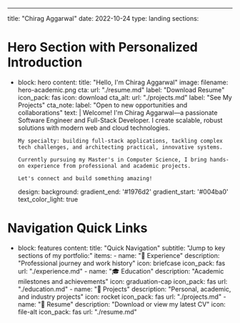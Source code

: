 ---
title: "Chirag Aggarwal"
date: 2022-10-24
type: landing
sections:

# Hero Section with Personalized Introduction
- block: hero
  content:
    title: "Hello, I'm Chirag Aggarwal"
    image:
      filename: hero-academic.png
    cta:
      url: "./resume.md"
      label: "Download Resume"
      icon_pack: fas
      icon: download
    cta_alt:
      url: "./projects.md"
      label: "See My Projects"
    cta_note:
      label: "Open to new opportunities and collaborations"
    text: |
      Welcome! I'm Chirag Aggarwal—a passionate Software Engineer and Full-Stack Developer.
      I create scalable, robust solutions with modern web and cloud technologies.

      My specialty: building full-stack applications, tackling complex tech challenges, and architecting practical, innovative systems.

      Currently pursuing my Master's in Computer Science, I bring hands-on experience from professional and academic projects.

      Let's connect and build something amazing!
  design:
    background:
      gradient_end: '#1976d2'
      gradient_start: '#004ba0'
      text_color_light: true

# Navigation Quick Links
- block: features
  content:
    title: "Quick Navigation"
    subtitle: "Jump to key sections of my portfolio:"
    items:
      - name: "💼 Experience"
        description: "Professional journey and work history"
        icon: briefcase
        icon_pack: fas
        url: "./experience.md"
      - name: "🎓 Education"
        description: "Academic milestones and achievements"
        icon: graduation-cap
        icon_pack: fas
        url: "./education.md"
      - name: "🚀 Projects"
        description: "Personal, academic, and industry projects"
        icon: rocket
        icon_pack: fas
        url: "./projects.md"
      - name: "📄 Resume"
        description: "Download or view my latest CV"
        icon: file-alt
        icon_pack: fas
        url: "./resume.md"
